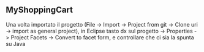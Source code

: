 ## MyShoppingCart

Una volta importato il progetto (File -> Import -> Project from git -> Clone uri -> import as general project), in Eclipse tasto dx sul progetto -> Properties -> Project Facets -> Convert to facet form, e controllare che ci sia la spunta su Java
